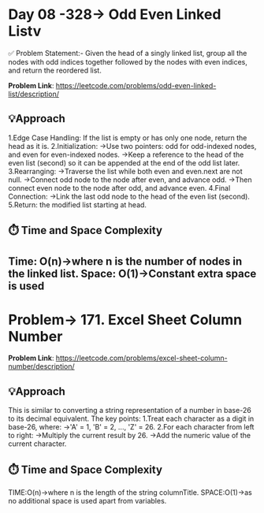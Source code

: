 # Day 08 -328-> Odd Even Linked Listv

✅ Problem Statement:-
Given the head of a singly linked list, group all the nodes with odd indices together followed by the nodes with even indices, and return the reordered list.

**Problem Link**: https://leetcode.com/problems/odd-even-linked-list/description/

## 💡Approach
1.Edge Case Handling: If the list is empty or has only one node, return the head as it is.
2.Initialization:
->Use two pointers: odd for odd-indexed nodes, and even for even-indexed nodes.
->Keep a reference to the head of the even list (second) so it can be appended at the end of the odd list later.
3.Rearranging:
->Traverse the list while both even and even.next are not null.
->Connect odd node to the node after even, and advance odd.
->Then connect even node to the node after odd, and advance even.
4.Final Connection:
->Link the last odd node to the head of the even list (second).
5.Return: the modified list starting at head.

## ⏱️ Time and Space Complexity
Time: O(n)->where n is the number of nodes in the linked list.
Space: O(1)->Constant extra space is used
--------------------------------------------------------------------------------------------------------------------------------------------------------------------------------------

# Problem-> 171. Excel Sheet Column Number

**Problem Link**: https://leetcode.com/problems/excel-sheet-column-number/description/


## 💡Approach
This is similar to converting a string representation of a number in base-26 to its decimal equivalent. The key points:
1.Treat each character as a digit in base-26, where:
->'A' = 1, 'B' = 2, ..., 'Z' = 26.
2.For each character from left to right:
->Multiply the current result by 26.
->Add the numeric value of the current character.

## ⏱️ Time and Space Complexity
TIME:O(n)->where n is the length of the string columnTitle.
SPACE:O(1)->as no additional space is used apart from variables.
